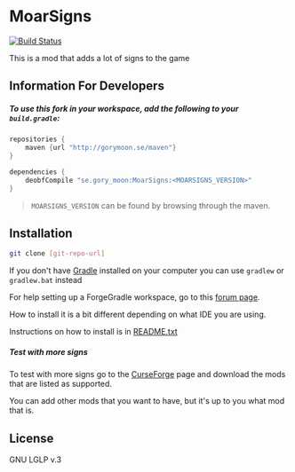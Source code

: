 MoarSigns
=========
[![Build Status](https://travis-ci.org/GoryMoon/MoarSigns.svg?branch=master)](https://travis-ci.org/GoryMoon/MoarSigns)

This is a mod that adds a lot of signs to the game

Information For Developers
---

##### To use this fork in your workspace, add the following to your `build.gradle`:

```groovy
repositories {  
    maven {url "http://gorymoon.se/maven"}
}

dependencies {
    deobfCompile "se.gory_moon:MoarSigns:<MOARSIGNS_VERSION>"
}
```

> `MOARSIGNS_VERSION` can be found by browsing through the maven.

Installation
---

```sh
git clone [git-repo-url]
```

If you don't have [Gradle][1] installed on your computer you can use `gradlew` or `gradlew.bat` instead

For help setting up a ForgeGradle workspace, go to this [forum page][2].

How to install it is a bit different depending on what IDE you are using.

Instructions on how to install is in [README.txt][3]

##### Test with more signs
To test with more signs go to the [CurseForge][4] page and download the mods that are listed as supported.

You can add other mods that you want to have, but it's up to you what mod that is.

License
----

GNU LGLP v.3

[1]:http://www.gradle.org/
[2]:http://www.minecraftforge.net/forum/index.php/topic,14048.0.html
[3]:README.txt
[4]:http://minecraft.curseforge.com/mc-mods/moarsigns/
